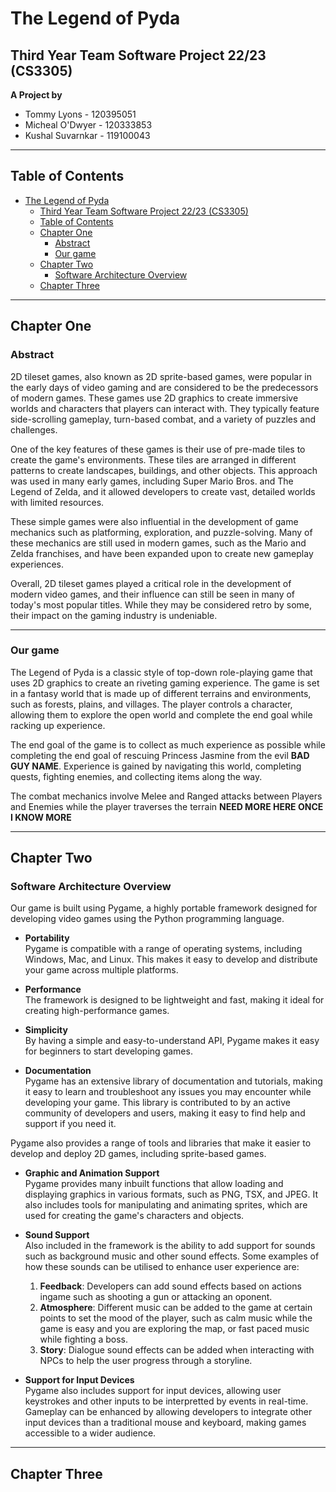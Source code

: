 # The Legend of Pyda

## Third Year Team Software Project 22/23 (CS3305)

**A Project by**

- Tommy Lyons - 120395051
- Micheal O'Dwyer - 120333853
- Kushal Suvarnkar - 119100043

---
## Table of Contents

- [The Legend of Pyda](#the-legend-of-pyda)
  - [Third Year Team Software Project 22/23 (CS3305)](#third-year-team-software-project-2223-cs3305)
  - [Table of Contents](#table-of-contents)
  - [Chapter One](#chapter-one)
    - [Abstract](#abstract)
    - [Our game](#our-game)
  - [Chapter Two](#chapter-two)
    - [Software Architecture Overview](#software-architecture-overview)
  - [Chapter Three](#chapter-three)
   

---

## Chapter One

### Abstract

2D tileset games, also known as 2D sprite-based games, were popular in the early days of video gaming and are considered to be the predecessors of modern games. These games use 2D graphics to create immersive worlds and characters that players can interact with. They typically feature side-scrolling gameplay, turn-based combat, and a variety of puzzles and challenges.

One of the key features of these games is their use of pre-made tiles to create the game's environments. These tiles are arranged in different patterns to create landscapes, buildings, and other objects. This approach was used in many early games, including Super Mario Bros. and The Legend of Zelda, and it allowed developers to create vast, detailed worlds with limited resources.

These simple games were also influential in the development of game mechanics such as platforming, exploration, and puzzle-solving. Many of these mechanics are still used in modern games, such as the Mario and Zelda franchises, and have been expanded upon to create new gameplay experiences.

Overall, 2D tileset games played a critical role in the development of modern video games, and their influence can still be seen in many of today's most popular titles. While they may be considered retro by some, their impact on the gaming industry is undeniable.


------

### Our game

The Legend of Pyda is a classic style of top-down role-playing game that uses 2D graphics to create an riveting gaming experience. The game is set in a fantasy world that is made up of different terrains and environments, such as forests, plains, and villages. The player controls a character, allowing them to explore the open world and complete the end goal while racking up experience.

The end goal of the game is to collect as much experience as possible while completing the end goal of rescuing Princess Jasmine from the evil **BAD GUY NAME**. Experience is gained by navigating this world, completing quests, fighting enemies, and collecting items along the way.

The combat mechanics involve Melee and Ranged attacks between Players and Enemies while the player traverses the terrain **NEED MORE HERE ONCE I KNOW MORE**

---

## Chapter Two

### Software Architecture Overview

Our game is built using Pygame, a highly portable framework designed for developing video games using the Python programming language. 

- **Portability**<br/>
  Pygame is compatible with a range of operating systems, including Windows, Mac, and Linux. This makes it easy to develop and distribute your game across multiple platforms.

- **Performance**<br/>
  The framework is designed to be lightweight and fast, making it ideal for creating high-performance games.

- **Simplicity**<br/>
  By having a simple and easy-to-understand API, Pygame makes it easy for beginners to start developing games.

- **Documentation**<br/>
  Pygame has an extensive library of documentation and tutorials, making it easy to learn and troubleshoot any issues you may encounter while developing your game. This library is contributed to by an active community of developers and users, making it easy to find help and support if you need it.


Pygame also provides a range of tools and libraries that make it easier to develop and deploy 2D games, including sprite-based games. 

- **Graphic and Animation Support**<br/>
  Pygame provides many inbuilt functions that allow loading and displaying graphics in various formats, such as PNG, TSX, and JPEG. It also includes tools for manipulating and animating sprites, which are used for creating the game's characters and objects.
  
- **Sound Support**<br/>
  Also included in the framework is the ability to add support for sounds such as background music and other sound effects. Some examples of how these sounds can be utilised to enhance user experience are: 

  1. **Feedback**: Developers can add sound effects based on actions ingame such as shooting a gun or attacking an oponent.
  2. **Atmosphere**: Different music can be added to the game at certain points to set the mood of the player, such as calm music while the game is easy and you are exploring the map, or fast paced music while fighting a boss.
  3. **Story**: Dialogue sound effects can be added when interacting with NPCs to help the user progress through a storyline.

- **Support for Input Devices**<br/>
  Pygame also includes support for input devices, allowing user keystrokes and other inputs to be interpretted by events in real-time. Gameplay can be enhanced by allowing developers to integrate other input devices than a traditional mouse and keyboard, making games accessible to a wider audience.

---

## Chapter Three